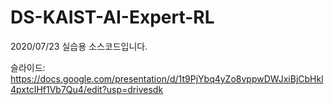 # DS-KAIST-AI-Expert-RL

2020/07/23 실습용 소스코드입니다.

슬라이드: https://docs.google.com/presentation/d/1t9PjYbq4yZo8vppwDWJxiBjCbHkl4pxtcIHf1Vb7Qu4/edit?usp=drivesdk
